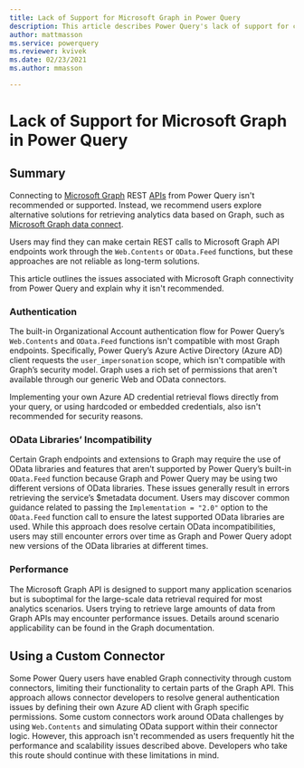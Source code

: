 ```yaml
---
title: Lack of Support for Microsoft Graph in Power Query
description: This article describes Power Query's lack of support for connecting to Microsoft Graph
author: mattmasson
ms.service: powerquery
ms.reviewer: kvivek
ms.date: 02/23/2021
ms.author: mmasson

---
```


# Lack of Support for Microsoft Graph in Power Query

## Summary

Connecting to [Microsoft Graph](https://docs.microsoft.com/graph/overview) REST [APIs](https://graph.microsoft.com) from Power Query isn't recommended or supported. Instead, we recommend users explore alternative solutions for retrieving analytics data based on Graph, such as [Microsoft Graph data connect](https://docs.microsoft.com/graph/overview#access-microsoft-graph-data-at-scale-using-microsoft-graph-data-connect).

Users may find they can make certain REST calls to Microsoft Graph API endpoints work through the ```Web.Contents``` or ```OData.Feed``` functions, but these approaches are not reliable as long-term solutions. 

This article outlines the issues associated with Microsoft Graph connectivity from Power Query and explain why it isn't recommended.

### Authentication

The built-in Organizational Account authentication flow for Power Query’s ```Web.Contents``` and ```OData.Feed``` functions isn't compatible with most Graph endpoints. Specifically, Power Query’s Azure Active Directory (Azure AD) client requests the ```user_impersonation``` scope, which isn't compatible with Graph’s security model. Graph uses a rich set of permissions that aren't available through our generic Web and OData connectors.

Implementing your own Azure AD credential retrieval flows directly from your query, or using hardcoded or embedded credentials, also isn't recommended for security reasons.

### OData Libraries’ Incompatibility

Certain Graph endpoints and extensions to Graph may require the use of OData libraries and features that aren't supported by Power Query’s built-in ```OData.Feed``` function because Graph and Power Query may be using two different versions of OData libraries. These issues generally result in errors retrieving the service’s $metadata document. Users may discover common guidance related to passing the ```Implementation = "2.0"``` option to the ```OData.Feed``` function call to ensure the latest supported OData libraries are used. While this approach does resolve certain OData incompatibilities, users may still encounter errors over time as Graph and Power Query adopt new versions of the OData libraries at different times.

### Performance

The Microsoft Graph API is designed to support many application scenarios but is suboptimal for the large-scale data retrieval required for most analytics scenarios. Users trying to retrieve large amounts of data from Graph APIs may encounter performance issues. Details around scenario applicability can be found in the Graph documentation. 

## Using a Custom Connector

Some Power Query users have enabled Graph connectivity through custom connectors, limiting their functionality to certain parts of the Graph API. This approach allows connector developers to resolve general authentication issues by defining their own Azure AD client with Graph specific permissions. Some custom connectors work around OData challenges by using ```Web.Contents``` and simulating OData support within their connector logic. However, this approach isn't recommended as users frequently hit the performance and scalability issues described above. Developers who take this route should continue with these limitations in mind.
